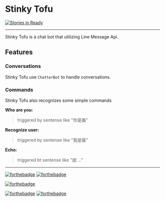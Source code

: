 # Stinky Tofu
[![Stories in Ready](https://badge.waffle.io/TomazWang/stinky-tofu.png?label=ready&title=Ready)](http://waffle.io/TomazWang/stinky-tofu)

---
Stinky Tofu is a chat bot that utilizing Line Message Api.


## Features

### Conversations
Stinky Tofu use `ChatterBot` to handle conversations.


### Commands
Stinky Tofu also recognizes some simple commands

__Who are you:__
> triggered by sentense like "你是誰"

__Recognize user:__
> triggered by sentense like "我是誰"

__Echo:__
> triggered bt sentense like "說 ..."


---
[![forthebadge](http://forthebadge.com/images/badges/made-with-python.svg)](http://forthebadge.com)  [![forthebadge](http://forthebadge.com/images/badges/uses-git.svg)](http://forthebadge.com)

[![forthebadge](http://forthebadge.com/images/badges/60-percent-of-the-time-works-every-time.svg)](http://forthebadge.com)

[![forthebadge](http://forthebadge.com/images/badges/powered-by-water.svg)](http://forthebadge.com) [![forthebadge](http://forthebadge.com/images/badges/powered-by-oxygen.svg)](http://forthebadge.com)

